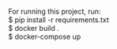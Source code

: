 For running this project, run:  
    $ pip install -r requirements.txt  
    $ docker build .  
    $ docker-compose up  

